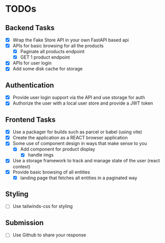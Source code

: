 # TODOs

## Backend Tasks

- [X] Wrap the Fake Store API in your own FastAPI based api
- [X] APIs for basic browsing for all the products
  - [X] Paginate all products endpoint
  - [X] GET 1 product endpoint
- [X] APIs for user login
- [X] Add some disk cache for storage

## Authentication

- [X] Provide user login support via the API and use storage for auth
- [X] Authorize the user with a local user store and provide a JWT token

## Frontend Tasks

- [X] Use a packager for builds such as parcel or babel (using vite)
- [X] Create the application as a REACT browser application
- [X] Some use of component design in ways that make sense to you
  - [X] Add component for product display
    - [X] handle imgs
- [X] Use a storage framework to track and manage state of the user (react context)
- [X] Provide basic browsing of all entities
  - [X] landing page that fetches all entities in a paginated way

## Styling

- [ ] Use tailwinds-css for styling

## Submission

- [ ] Use Github to share your response

